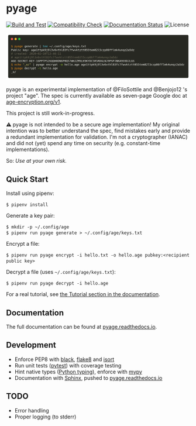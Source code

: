 # pyage

[![Build and Test](https://github.com/jojonas/pyage/workflows/Build%20and%20Test/badge.svg)](https://github.com/jojonas/pyage/actions?workflow=Build+and+Test)
[![Compatibility Check](https://github.com/jojonas/pyage/workflows/Compatibility%20with%20FiloSottile/age/badge.svg)](https://github.com/jojonas/pyage/actions?workflow=Compatibility%20with%20FiloSottile/age)
[![Documentation Status](https://readthedocs.org/projects/pyage/badge/?version=latest)](https://pyage.readthedocs.io/en/latest/?badge=latest)
![License](https://img.shields.io/github/license/jojonas/pyage)

![pyage screenshot](https://raw.githubusercontent.com/jojonas/pyage/master/docs/source/_static/carbon.png)

pyage is an experimental implementation of @FiloSottile and @Benjojo12 's project "age".
The spec is currently available as seven-page Google doc at [age-encryption.org/v1](https://age-encryption.org/v1).

This project is still work-in-progress.

⚠️ pyage is not intended to be a secure age implementation!
My original intention was to better understand the spec, find mistakes early and provide a redundant implementation for validation. I'm not a cryptographer (IANAC) and did not (yet) spend any time on security (e.g. constant-time implementations).

So:
*Use at your own risk.*

## Quick Start
Install using pipenv:

    $ pipenv install

Generate a key pair:

    $ mkdir -p ~/.config/age
    $ pipenv run pyage generate > ~/.config/age/keys.txt

Encrypt a file:

    $ pipenv run pyage encrypt -i hello.txt -o hello.age pubkey:<recipient public key>

Decrypt a file (uses `~/.config/age/keys.txt`):

    $ pipenv run pyage decrypt -i hello.age

For a real tutorial, see [the Tutorial section in the documentation](https://pyage.readthedocs.io/en/latest/tutorials.html).

## Documentation
The full documentation can be found at [pyage.readthedocs.io](https://pyage.readthedocs.io/en/latest/index.html).

## Development
* Enforce PEP8 with [black](https://github.com/psf/black), [flake8](http://flake8.pycqa.org/en/latest/) and [isort](https://timothycrosley.github.io/isort/)
* Run unit tests ([pytest](https://docs.pytest.org/en/latest/)) with coverage testing
* Hint native types ([Python typing](https://docs.python.org/3/library/typing.html)), enforce with [mypy](http://mypy-lang.org/)
* Documentation with [Sphinx](https://www.sphinx-doc.org/en/master/), pushed to [pyage.readthedocs.io](https://pyage.readthedocs.io/en/latest/index.html)

## TODO
* Error handling
* Proper logging (to stderr)
